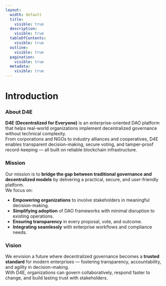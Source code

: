```yaml
---
layout:
  width: default
  title:
    visible: true
  description:
    visible: true
  tableOfContents:
    visible: true
  outline:
    visible: true
  pagination:
    visible: true
  metadata:
    visible: true
---
```


# Introduction

### **About D4E**

**D4E (Decentralized for Everyone)** is an enterprise-oriented DAO platform that helps real-world organizations implement decentralized governance without technical complexity.\
From corporations and NGOs to industry alliances and cooperatives, D4E enables transparent decision-making, secure voting, and tamper-proof record-keeping — all built on reliable blockchain infrastructure.

### **Mission**

Our mission is to **bridge the gap between traditional governance and decentralized models** by delivering a practical, secure, and user-friendly platform.\
We focus on:

* **Empowering organizations** to involve stakeholders in meaningful decision-making.
* **Simplifying adoption** of DAO frameworks with minimal disruption to existing operations.
* **Ensuring transparency** in every proposal, vote, and outcome.
* **Integrating seamlessly** with enterprise workflows and compliance needs.

### **Vision**

We envision a future where decentralized governance becomes a **trusted standard** for modern enterprises — fostering transparency, accountability, and agility in decision-making.\
With D4E, organizations can govern collaboratively, respond faster to change, and build lasting trust with stakeholders.
